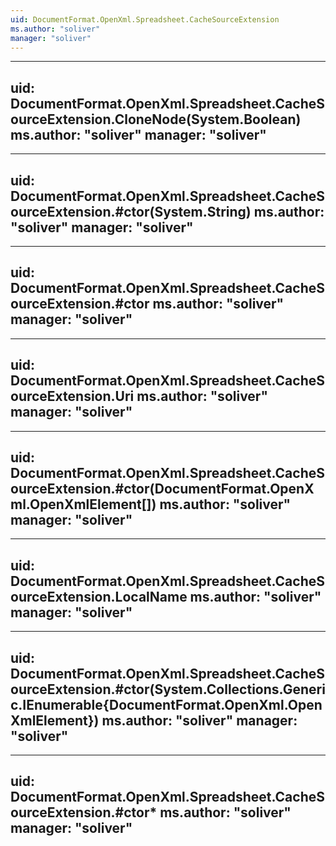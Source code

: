 ```yaml
---
uid: DocumentFormat.OpenXml.Spreadsheet.CacheSourceExtension
ms.author: "soliver"
manager: "soliver"
---
```


---
uid: DocumentFormat.OpenXml.Spreadsheet.CacheSourceExtension.CloneNode(System.Boolean)
ms.author: "soliver"
manager: "soliver"
---

---
uid: DocumentFormat.OpenXml.Spreadsheet.CacheSourceExtension.#ctor(System.String)
ms.author: "soliver"
manager: "soliver"
---

---
uid: DocumentFormat.OpenXml.Spreadsheet.CacheSourceExtension.#ctor
ms.author: "soliver"
manager: "soliver"
---

---
uid: DocumentFormat.OpenXml.Spreadsheet.CacheSourceExtension.Uri
ms.author: "soliver"
manager: "soliver"
---

---
uid: DocumentFormat.OpenXml.Spreadsheet.CacheSourceExtension.#ctor(DocumentFormat.OpenXml.OpenXmlElement[])
ms.author: "soliver"
manager: "soliver"
---

---
uid: DocumentFormat.OpenXml.Spreadsheet.CacheSourceExtension.LocalName
ms.author: "soliver"
manager: "soliver"
---

---
uid: DocumentFormat.OpenXml.Spreadsheet.CacheSourceExtension.#ctor(System.Collections.Generic.IEnumerable{DocumentFormat.OpenXml.OpenXmlElement})
ms.author: "soliver"
manager: "soliver"
---

---
uid: DocumentFormat.OpenXml.Spreadsheet.CacheSourceExtension.#ctor*
ms.author: "soliver"
manager: "soliver"
---
